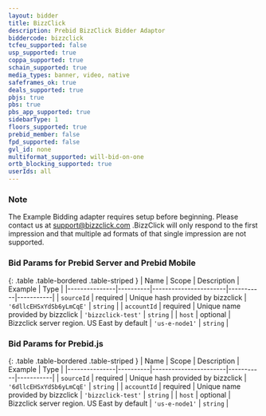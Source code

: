 ```yaml
---
layout: bidder
title: BizzClick
description: Prebid BizzClick Bidder Adaptor
biddercode: bizzclick
tcfeu_supported: false
usp_supported: true
coppa_supported: true
schain_supported: true
media_types: banner, video, native
safeframes_ok: true
deals_supported: true
pbjs: true
pbs: true
pbs_app_supported: true
sidebarType: 1
floors_supported: true
prebid_member: false
fpd_supported: false
gvl_id: none
multiformat_supported: will-bid-on-one
ortb_blocking_supported: true
userIds: all
---
```


### Note

The Example Bidding adapter requires setup before beginning. Please contact us at <support@bizzclick.com> .BizzClick will only respond to the first impression and that multiple ad formats of that single impression are not supported.

### Bid Params for Prebid Server and Prebid Mobile

{: .table .table-bordered .table-striped }
| Name | Scope | Description | Example | Type |
|---------------|----------|-----------------------|-----------|-----------|
| `sourceId` | required | Unique hash provided by bizzclick | `'6dllcEHSxYdSb6yLmCqE'` | `string` |
| `accountId` | required | Unique name provided by bizzclick | `'bizzclick-test'` | `string` |
| `host` | optional | Bizzclick server region. US East by default | `'us-e-node1'` | `string` |

### Bid Params for Prebid.js

{: .table .table-bordered .table-striped }
| Name | Scope | Description | Example | Type |
|---------------|----------|-----------------------|-----------|-----------|
| `sourceId` | required | Unique hash provided by bizzclick | `'6dllcEHSxYdSb6yLmCqE'` | `string` |
| `accountId` | required | Unique name provided by bizzclick | `'bizzclick-test'` | `string` |
| `host` | optional | Bizzclick server region. US East by default | `'us-e-node1'` | `string` |
